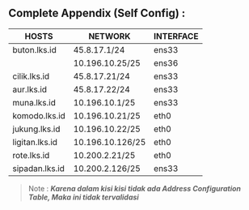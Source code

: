 ## Complete Appendix (Self Config) :
|HOSTS|NETWORK|INTERFACE
|----|-----|-----|
|buton.lks.id|45.8.17.1/24|ens33|
|           |10.196.10.25/25|ens36|
|cilik.lks.id|45.8.17.21/24|ens33|
|aur.lks.id|45.8.17.22/24|ens33|
|muna.lks.id|10.196.10.1/25|ens33|
|komodo.lks.id|10.196.10.21/25|eth0|
|jukung.lks.id|10.196.10.22/25|eth0|
|ligitan.lks.id|10.196.10.126/25|eth0|
|rote.lks.id|10.200.2.21/25|eth0|
|sipadan.lks.id|10.200.2.126/25|ens33|

> Note : _**Karena dalam kisi kisi tidak ada Address Configuration Table, Maka ini tidak tervalidasi**_
